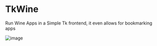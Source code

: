 # TkWine
Run Wine Apps in a Simple Tk frontend, it even allows for bookmarking apps


![image](https://github.com/RobiTheGit/TkWine/assets/94720060/e9abeda8-73da-4f73-8017-8460cc54eee3)
